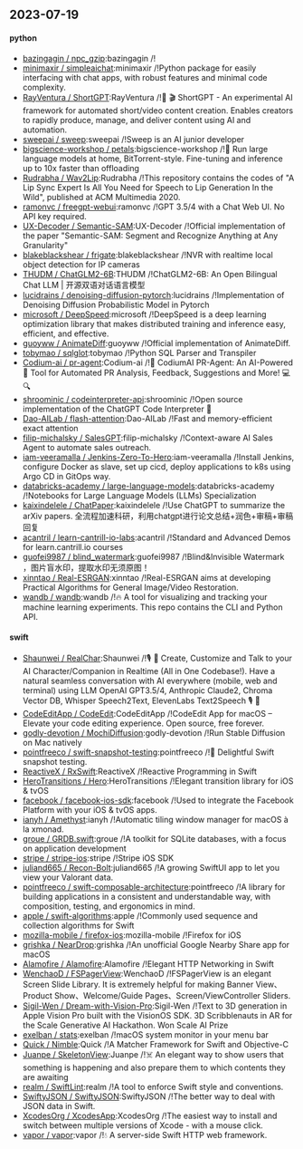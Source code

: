 ## 2023-07-19

#### python
* [bazingagin / npc_gzip](https://github.com/bazingagin/npc_gzip):bazingagin /!
* [minimaxir / simpleaichat](https://github.com/minimaxir/simpleaichat):minimaxir /!Python package for easily interfacing with chat apps, with robust features and minimal code complexity.
* [RayVentura / ShortGPT](https://github.com/RayVentura/ShortGPT):RayVentura /!🚀
🎬
ShortGPT - An experimental AI framework for automated short/video content creation. Enables creators to rapidly produce, manage, and deliver content using AI and automation.
* [sweepai / sweep](https://github.com/sweepai/sweep):sweepai /!Sweep is an AI junior developer
* [bigscience-workshop / petals](https://github.com/bigscience-workshop/petals):bigscience-workshop /!🌸
Run large language models at home, BitTorrent-style. Fine-tuning and inference up to 10x faster than offloading
* [Rudrabha / Wav2Lip](https://github.com/Rudrabha/Wav2Lip):Rudrabha /!This repository contains the codes of "A Lip Sync Expert Is All You Need for Speech to Lip Generation In the Wild", published at ACM Multimedia 2020.
* [ramonvc / freegpt-webui](https://github.com/ramonvc/freegpt-webui):ramonvc /!GPT 3.5/4 with a Chat Web UI. No API key required.
* [UX-Decoder / Semantic-SAM](https://github.com/UX-Decoder/Semantic-SAM):UX-Decoder /!Official implementation of the paper "Semantic-SAM: Segment and Recognize Anything at Any Granularity"
* [blakeblackshear / frigate](https://github.com/blakeblackshear/frigate):blakeblackshear /!NVR with realtime local object detection for IP cameras
* [THUDM / ChatGLM2-6B](https://github.com/THUDM/ChatGLM2-6B):THUDM /!ChatGLM2-6B: An Open Bilingual Chat LLM | 开源双语对话语言模型
* [lucidrains / denoising-diffusion-pytorch](https://github.com/lucidrains/denoising-diffusion-pytorch):lucidrains /!Implementation of Denoising Diffusion Probabilistic Model in Pytorch
* [microsoft / DeepSpeed](https://github.com/microsoft/DeepSpeed):microsoft /!DeepSpeed is a deep learning optimization library that makes distributed training and inference easy, efficient, and effective.
* [guoyww / AnimateDiff](https://github.com/guoyww/AnimateDiff):guoyww /!Official implementation of AnimateDiff.
* [tobymao / sqlglot](https://github.com/tobymao/sqlglot):tobymao /!Python SQL Parser and Transpiler
* [Codium-ai / pr-agent](https://github.com/Codium-ai/pr-agent):Codium-ai /!🚀
CodiumAI PR-Agent: An AI-Powered
🤖
Tool for Automated PR Analysis, Feedback, Suggestions and More!
💻
🔍
* [shroominic / codeinterpreter-api](https://github.com/shroominic/codeinterpreter-api):shroominic /!Open source implementation of the ChatGPT Code Interpreter
👾
* [Dao-AILab / flash-attention](https://github.com/Dao-AILab/flash-attention):Dao-AILab /!Fast and memory-efficient exact attention
* [filip-michalsky / SalesGPT](https://github.com/filip-michalsky/SalesGPT):filip-michalsky /!Context-aware AI Sales Agent to automate sales outreach.
* [iam-veeramalla / Jenkins-Zero-To-Hero](https://github.com/iam-veeramalla/Jenkins-Zero-To-Hero):iam-veeramalla /!Install Jenkins, configure Docker as slave, set up cicd, deploy applications to k8s using Argo CD in GitOps way.
* [databricks-academy / large-language-models](https://github.com/databricks-academy/large-language-models):databricks-academy /!Notebooks for Large Language Models (LLMs) Specialization
* [kaixindelele / ChatPaper](https://github.com/kaixindelele/ChatPaper):kaixindelele /!Use ChatGPT to summarize the arXiv papers. 全流程加速科研，利用chatgpt进行论文总结+润色+审稿+审稿回复
* [acantril / learn-cantrill-io-labs](https://github.com/acantril/learn-cantrill-io-labs):acantril /!Standard and Advanced Demos for learn.cantrill.io courses
* [guofei9987 / blind_watermark](https://github.com/guofei9987/blind_watermark):guofei9987 /!Blind&Invisible Watermark ，图片盲水印，提取水印无须原图！
* [xinntao / Real-ESRGAN](https://github.com/xinntao/Real-ESRGAN):xinntao /!Real-ESRGAN aims at developing Practical Algorithms for General Image/Video Restoration.
* [wandb / wandb](https://github.com/wandb/wandb):wandb /!🔥
A tool for visualizing and tracking your machine learning experiments. This repo contains the CLI and Python API.

#### swift
* [Shaunwei / RealChar](https://github.com/Shaunwei/RealChar):Shaunwei /!🎙️
🤖
Create, Customize and Talk to your AI Character/Companion in Realtime (All in One Codebase!). Have a natural seamless conversation with AI everywhere (mobile, web and terminal) using LLM OpenAI GPT3.5/4, Anthropic Claude2, Chroma Vector DB, Whisper Speech2Text, ElevenLabs Text2Speech
🎙️
🤖
* [CodeEditApp / CodeEdit](https://github.com/CodeEditApp/CodeEdit):CodeEditApp /!CodeEdit App for macOS – Elevate your code editing experience. Open source, free forever.
* [godly-devotion / MochiDiffusion](https://github.com/godly-devotion/MochiDiffusion):godly-devotion /!Run Stable Diffusion on Mac natively
* [pointfreeco / swift-snapshot-testing](https://github.com/pointfreeco/swift-snapshot-testing):pointfreeco /!📸
Delightful Swift snapshot testing.
* [ReactiveX / RxSwift](https://github.com/ReactiveX/RxSwift):ReactiveX /!Reactive Programming in Swift
* [HeroTransitions / Hero](https://github.com/HeroTransitions/Hero):HeroTransitions /!Elegant transition library for iOS & tvOS
* [facebook / facebook-ios-sdk](https://github.com/facebook/facebook-ios-sdk):facebook /!Used to integrate the Facebook Platform with your iOS & tvOS apps.
* [ianyh / Amethyst](https://github.com/ianyh/Amethyst):ianyh /!Automatic tiling window manager for macOS à la xmonad.
* [groue / GRDB.swift](https://github.com/groue/GRDB.swift):groue /!A toolkit for SQLite databases, with a focus on application development
* [stripe / stripe-ios](https://github.com/stripe/stripe-ios):stripe /!Stripe iOS SDK
* [juliand665 / Recon-Bolt](https://github.com/juliand665/Recon-Bolt):juliand665 /!A growing SwiftUI app to let you view your Valorant data.
* [pointfreeco / swift-composable-architecture](https://github.com/pointfreeco/swift-composable-architecture):pointfreeco /!A library for building applications in a consistent and understandable way, with composition, testing, and ergonomics in mind.
* [apple / swift-algorithms](https://github.com/apple/swift-algorithms):apple /!Commonly used sequence and collection algorithms for Swift
* [mozilla-mobile / firefox-ios](https://github.com/mozilla-mobile/firefox-ios):mozilla-mobile /!Firefox for iOS
* [grishka / NearDrop](https://github.com/grishka/NearDrop):grishka /!An unofficial Google Nearby Share app for macOS
* [Alamofire / Alamofire](https://github.com/Alamofire/Alamofire):Alamofire /!Elegant HTTP Networking in Swift
* [WenchaoD / FSPagerView](https://github.com/WenchaoD/FSPagerView):WenchaoD /!FSPagerView is an elegant Screen Slide Library. It is extremely helpful for making Banner View、Product Show、Welcome/Guide Pages、Screen/ViewController Sliders.
* [Sigil-Wen / Dream-with-Vision-Pro](https://github.com/Sigil-Wen/Dream-with-Vision-Pro):Sigil-Wen /!Text to 3D generation in Apple Vision Pro built with the VisionOS SDK. 3D Scribblenauts in AR for the Scale Generative AI Hackathon. Won Scale AI Prize
* [exelban / stats](https://github.com/exelban/stats):exelban /!macOS system monitor in your menu bar
* [Quick / Nimble](https://github.com/Quick/Nimble):Quick /!A Matcher Framework for Swift and Objective-C
* [Juanpe / SkeletonView](https://github.com/Juanpe/SkeletonView):Juanpe /!☠️
An elegant way to show users that something is happening and also prepare them to which contents they are awaiting
* [realm / SwiftLint](https://github.com/realm/SwiftLint):realm /!A tool to enforce Swift style and conventions.
* [SwiftyJSON / SwiftyJSON](https://github.com/SwiftyJSON/SwiftyJSON):SwiftyJSON /!The better way to deal with JSON data in Swift.
* [XcodesOrg / XcodesApp](https://github.com/XcodesOrg/XcodesApp):XcodesOrg /!The easiest way to install and switch between multiple versions of Xcode - with a mouse click.
* [vapor / vapor](https://github.com/vapor/vapor):vapor /!💧
A server-side Swift HTTP web framework.
